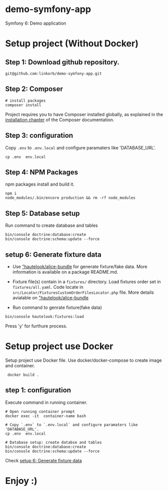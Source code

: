 # demo-symfony-app
Symfony 6: Demo application

# Setup project (Without Docker)

## Step 1: Download github repository.

```
git@github.com:linkorb/demo-symfony-app.git
```

## Step 2: Composer

```
# install packages
composer install
```
Project requires you to have Composer installed globally, as explained
in the [installation chapter](https://getcomposer.org/doc/00-intro.md)
of the Composer documentation.

## Step 3: configuration
Copy `.env` to `.env.local` and configure paramaters like 'DATABASE_URL'.
```
cp .env  env.local
```
## Step 4: NPM Packages
npm packages install and build it.
```
npm i
node_modules/.bin/encore production && rm -rf node_modules
```
## Step 5: Database setup
Run command to create database and tables

```
bin/console doctrine:database:create
bin/console doctrine:schema:update --force
```

## setup 6: Generate fixture data

* Use ["hautelook/alice-bundle](https://github.com/theofidry/AliceBundle) for generate fixture/fake data.  More information is available on a package README.md.
* Fixture file(s) contain in a `fixtures/` directory. Load fixtures order set in `fixtures/all.yaml`.  Code locate in `src/Locator/FixturesCustomOrderFilesLocator.php` file.  More details avialable on ["hautelook/alice-bundle](https://github.com/theofidry/AliceBundle/blob/master/doc/advanced-usage.md#load-fixtures-in-a-specific-order)

* Run command to genrate fixture(fake data)
```
bin/console hautelook:fixtures:load
```
Press 'y' for furthure process.


# Setup project use Docker
Setup project use Docker file. Use docker/docker-compose to create image and container.
```
 docker build .
```
## step 1: configuration
Execute command in running container.
```
# Open running container prompt
docker exec -it  container-name bash

# Copy `.env` to `.env.local` and configure paramaters like 'DATABASE_URL'.
cp .env  env.local

# Database setup: create databse and tables
bin/console doctrine:database:create
bin/console doctrine:schema:update --force
```

Check [setup 6: Generate fixture data](https://github.com/linkorb/demo-symfony-app#setup-6-generate-fixture-data)

# Enjoy :)

